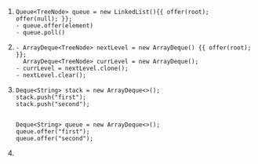  1. ```
    Queue<TreeNode> queue = new LinkedList(){{ offer(root); offer(null); }};
    - queue.offer(element)
    - queue.poll()
    ```
 2. ```
    - ArrayDeque<TreeNode> nextLevel = new ArrayDeque() {{ offer(root); }};
      ArrayDeque<TreeNode> currLevel = new ArrayDeque();
    - currLevel = nextLevel.clone();
    - nextLevel.clear();
    ```
 3. ```
    Deque<String> stack = new ArrayDeque<>(); 
    stack.push("first"); 
    stack.push("second");


    Deque<String> queue = new ArrayDeque<>(); 
    queue.offer("first"); 
    queue.offer("second");

    ```
 4. 
 
 




